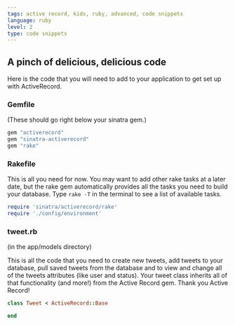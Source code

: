 ```yaml
---
tags: active record, kids, ruby, advanced, code snippets
language: ruby
level: 2
type: code snippets
---
```


## A pinch of delicious, delicious code

Here is the code that you will need to add to your application to get set up with ActiveRecord.

### Gemfile
(These should go right below your sinatra gem.)

```ruby 
gem "activerecord"
gem "sinatra-activerecord"
gem "rake"
```

### Rakefile

This is all you need for now. You may want to add other rake tasks at a later date, but the rake gem automatically provides all the tasks you need to build your database. Type `rake -T` in the terminal to see a list of available tasks.

```ruby
require 'sinatra/activerecord/rake' 
require './config/environment' 
```

### tweet.rb 
(in the app/models directory)

This is all the code that you need to create new tweets, add tweets to your database, pull saved tweets from the database and to view and change all of the tweets attributes (like user and status). Your tweet class inherits all of that functionality (and more!) from the Active Record gem. Thank you Active Record!

```ruby
class Tweet < ActiveRecord::Base

end
```


